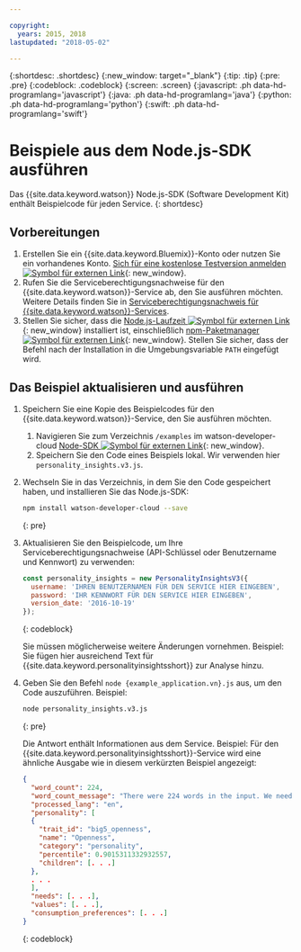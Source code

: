 ```yaml
---

copyright:
  years: 2015, 2018
lastupdated: "2018-05-02"

---
```


{:shortdesc: .shortdesc}
{:new_window: target="_blank"}
{:tip: .tip}
{:pre: .pre}
{:codeblock: .codeblock}
{:screen: .screen}
{:javascript: .ph data-hd-programlang='javascript'}
{:java: .ph data-hd-programlang='java'}
{:python: .ph data-hd-programlang='python'}
{:swift: .ph data-hd-programlang='swift'}

# Beispiele aus dem Node.js-SDK ausführen

Das {{site.data.keyword.watson}} Node.js-SDK (Software Development Kit) enthält Beispielcode für jeden Service.
{: shortdesc}

## Vorbereitungen

1.  Erstellen Sie ein {{site.data.keyword.Bluemix}}-Konto oder nutzen Sie ein vorhandenes Konto. [Sich für eine kostenlose Testversion anmelden ![Symbol für externen Link](../../icons/launch-glyph.svg "Symbol für externen Link")](https://{DomainName}/registration/?target=/catalog/%3fcategory=watson){: new_window}.
1.  Rufen Sie die Serviceberechtigungsnachweise für den {{site.data.keyword.watson}}-Service ab, den Sie ausführen möchten. Weitere Details finden Sie in [Serviceberechtigungsnachweis für {{site.data.keyword.watson}}-Services](/docs/services/watson/getting-started-credentials.html#getting-credentials-manually).
1.  Stellen Sie sicher, dass die [Node.js-Laufzeit ![Symbol für externen Link](../../icons/launch-glyph.svg "Symbol für externen Link")](https://nodejs.org/#download){: new_window} installiert ist, einschließlich [npm-Paketmanager ![Symbol für externen Link](../../icons/launch-glyph.svg "Symbol für externen Link")](https://www.npmjs.com/){: new_window}. Stellen Sie sicher, dass der Befehl nach der Installation in die Umgebungsvariable `PATH` eingefügt wird.

## Das Beispiel aktualisieren und ausführen

1.  Speichern Sie eine Kopie des Beispielcodes für den {{site.data.keyword.watson}}-Service, den Sie ausführen möchten.
    1.  Navigieren Sie zum Verzeichnis `/examples` im watson-developer-cloud [Node-SDK ![Symbol für externen Link](../../icons/launch-glyph.svg "Symbol für externen Link")](https://github.com/watson-developer-cloud/node-sdk/tree/master/examples){: new_window}.
    1.  Speichern Sie den Code eines Beispiels lokal. Wir verwenden hier `personality_insights.v3.js`.
1.  Wechseln Sie in das Verzeichnis, in dem Sie den Code gespeichert haben, und installieren Sie das Node.js-SDK:

    ```bash
    npm install watson-developer-cloud --save
    ```
    {: pre}

1.  Aktualisieren Sie den Beispielcode, um Ihre Serviceberechtigungsnachweise (API-Schlüssel oder Benutzername und Kennwort) zu verwenden:

    ```javascript
    const personality_insights = new PersonalityInsightsV3({
      username: 'IHREN BENUTZERNAMEN FÜR DEN SERVICE HIER EINGEBEN',
      password: 'IHR KENNWORT FÜR DEN SERVICE HIER EINGEBEN',
      version_date: '2016-10-19'
    });
    ```
    {: codeblock}

    Sie müssen möglicherweise weitere Änderungen vornehmen. Beispiel: Sie fügen hier ausreichend Text für {{site.data.keyword.personalityinsightsshort}} zur Analyse hinzu.

1.  Geben Sie den Befehl `node {example_application.vn}.js` aus, um den Code auszuführen. Beispiel:

    ```bash
    node personality_insights.v3.js
    ```
    {: pre}

    Die Antwort enthält Informationen aus dem Service. Beispiel: Für den {{site.data.keyword.personalityinsightsshort}}-Service wird eine ähnliche Ausgabe wie in diesem verkürzten Beispiel angezeigt:

    ```json
    {
      "word_count": 224,
      "word_count_message": "There were 224 words in the input. We need a minimum of 600, preferably 1,200 or more, to compute statistically significant estimates",
      "processed_lang": "en",
      "personality": [
      {
        "trait_id": "big5_openness",
        "name": "Openness",
        "category": "personality",
        "percentile": 0.9015311332932557,
        "children": [. . .]
      },
      . . .
      ],
      "needs": [. . .],
      "values": [. . .],
      "consumption_preferences": [. . .]
    }
    ```
    {: codeblock}

